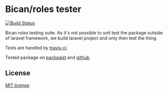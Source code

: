# Bican/roles tester

[![Build Status](https://travis-ci.org/Asvae/bican-roles-test.svg)](https://travis-ci.org/Asvae/bican-roles-test)

Bican roles testing suite. As it's not possible to unit test the package
outside of laravel framework, we build laravel project and only then
test the thing.

Tests are handled by [travis-ci](https://travis-ci.org/Asvae/bican-roles-test).

Tested package on [packagist](https://packagist.org/packages/bican/roles) and
[github](https://github.com/romanbican/roles).

## License

[MIT license](http://opensource.org/licenses/MIT).